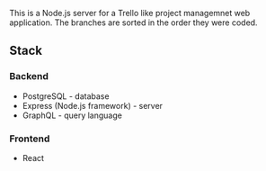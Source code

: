 This is a  Node.js server for a Trello like project managemnet web application. The branches are sorted in the order they were coded.

## Stack

### Backend
* PostgreSQL - database
* Express (Node.js framework) - server
* GraphQL - query language 

### Frontend
* React
